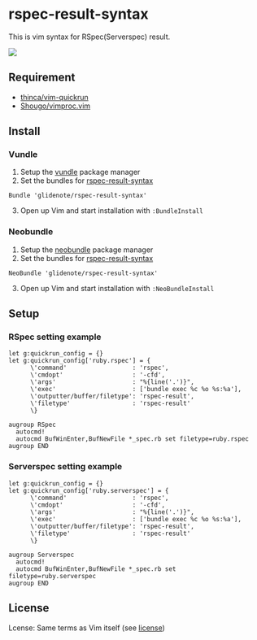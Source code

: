# rspec-result-syntax

This is vim syntax for RSpec(Serverspec) result.

![](http://i.vimeocdn.com/video/479319051_640.jpg)

## Requirement

 * [thinca/vim-quickrun](https://github.com/thinca/vim-quickrun)
 * [Shougo/vimproc.vim](https://github.com/Shougo/vimproc.vim)

## Install

### Vundle

1. Setup the [vundle](https://github.com/gmarik/vundle) package manager
2. Set the bundles for [rspec-result-syntax](https://github.com/glidenote/rspec-result-syntax)

``` vim
Bundle 'glidenote/rspec-result-syntax'
```

3. Open up Vim and start installation with `:BundleInstall`

### Neobundle

1. Setup the [neobundle](https://github.com/Shougo/neobundle.vim) package manager
2. Set the bundles for [rspec-result-syntax](https://github.com/glidenote/rspec-result-syntax)

``` vim
NeoBundle 'glidenote/rspec-result-syntax'
```

3. Open up Vim and start installation with `:NeoBundleInstall`

## Setup

### RSpec setting example

```vim
let g:quickrun_config = {}
let g:quickrun_config['ruby.rspec'] = {
      \'command'                  : 'rspec',
      \'cmdopt'                   : '-cfd',
      \'args'                     : "%{line('.')}",
      \'exec'                     : ['bundle exec %c %o %s:%a'],
      \'outputter/buffer/filetype': 'rspec-result',
      \'filetype'                 : 'rspec-result'
      \}

augroup RSpec
  autocmd!
  autocmd BufWinEnter,BufNewFile *_spec.rb set filetype=ruby.rspec
augroup END 
```

### Serverspec setting example

```vim
let g:quickrun_config = {}
let g:quickrun_config['ruby.serverspec'] = {
      \'command'                  : 'rspec',
      \'cmdopt'                   : '-cfd',
      \'args'                     : "%{line('.')}",
      \'exec'                     : ['bundle exec %c %o %s:%a'],
      \'outputter/buffer/filetype': 'rspec-result',
      \'filetype'                 : 'rspec-result'
      \}

augroup Serverspec
  autocmd!
  autocmd BufWinEnter,BufNewFile *_spec.rb set filetype=ruby.serverspec
augroup END 
```

## License

Lcense: Same terms as Vim itself (see [license](http://vimdoc.sourceforge.net/htmldoc/uganda.html#license))
